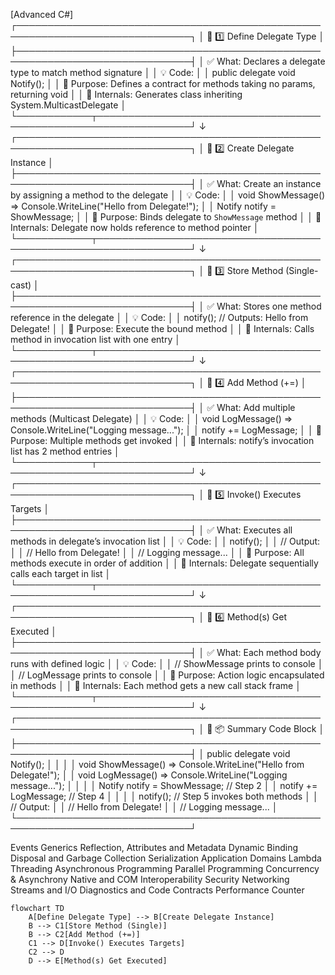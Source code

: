 [Advanced C#]
┌──────────────────────────────────────────────────────────────────────────────┐
│                       🔷 1️⃣ Define Delegate Type                            │
├──────────────────────────────────────────────────────────────────────────────┤
│ ✅ What: Declares a delegate type to match method signature                 │
│ 💡 Code:                                                                    │
│     public delegate void Notify();                                          │
│ 📌 Purpose: Defines a contract for methods taking no params, returning void │
│ 🧠 Internals: Generates class inheriting System.MulticastDelegate           │
└────────────┬─────────────────────────────────────────────────────────────────┘
             ↓
┌──────────────────────────────────────────────────────────────────────────────┐
│                       🔷 2️⃣ Create Delegate Instance                         │
├──────────────────────────────────────────────────────────────────────────────┤
│ ✅ What: Create an instance by assigning a method to the delegate           │
│ 💡 Code:                                                                    │
│     void ShowMessage() => Console.WriteLine("Hello from Delegate!");        │
│     Notify notify = ShowMessage;                                            │
│ 📌 Purpose: Binds delegate to `ShowMessage` method                          │
│ 🧠 Internals: Delegate now holds reference to method pointer                │
└────────────┬─────────────────────────────────────────────────────────────────┘
             ↓
┌──────────────────────────────────────────────────────────────────────────────┐
│                    🔷 3️⃣ Store Method (Single-cast)                         │
├──────────────────────────────────────────────────────────────────────────────┤
│ ✅ What: Stores one method reference in the delegate                        │
│ 💡 Code:                                                                    │
│     notify(); // Outputs: Hello from Delegate!                             │
│ 📌 Purpose: Execute the bound method                                        │
│ 🧠 Internals: Calls method in invocation list with one entry               │
└────────────┬─────────────────────────────────────────────────────────────────┘
             ↓
┌──────────────────────────────────────────────────────────────────────────────┐
│                          🔷 4️⃣ Add Method (+=)                              │
├──────────────────────────────────────────────────────────────────────────────┤
│ ✅ What: Add multiple methods (Multicast Delegate)                          │
│ 💡 Code:                                                                    │
│     void LogMessage() => Console.WriteLine("Logging message...");           │
│     notify += LogMessage;                                                  │
│ 📌 Purpose: Multiple methods get invoked                                    │
│ 🧠 Internals: notify’s invocation list has 2 method entries                │
└────────────┬─────────────────────────────────────────────────────────────────┘
             ↓
┌──────────────────────────────────────────────────────────────────────────────┐
│                 🔷 5️⃣ Invoke() Executes Targets                             │
├──────────────────────────────────────────────────────────────────────────────┤
│ ✅ What: Executes all methods in delegate’s invocation list                 │
│ 💡 Code:                                                                    │
│     notify();                                                               │
│     // Output:                                                              │
│     // Hello from Delegate!                                                 │
│     // Logging message...                                                   │
│ 📌 Purpose: All methods execute in order of addition                        │
│ 🧠 Internals: Delegate sequentially calls each target in list              │
└────────────┬─────────────────────────────────────────────────────────────────┘
             ↓
┌──────────────────────────────────────────────────────────────────────────────┐
│                    🔷 6️⃣ Method(s) Get Executed                             │
├──────────────────────────────────────────────────────────────────────────────┤
│ ✅ What: Each method body runs with defined logic                           │
│ 💡 Code:                                                                    │
│     // ShowMessage prints to console                                       │
│     // LogMessage prints to console                                        │
│ 📌 Purpose: Action logic encapsulated in methods                           │
│ 🧠 Internals: Each method gets a new call stack frame                       │
└────────────┬─────────────────────────────────────────────────────────────────┘
             ↓
┌──────────────────────────────────────────────────────────────────────────────┐
│                         🧪 📦 Summary Code Block                             │
├──────────────────────────────────────────────────────────────────────────────┤
│ public delegate void Notify();                                              │
│                                                                              │
│ void ShowMessage() => Console.WriteLine("Hello from Delegate!");            │
│ void LogMessage() => Console.WriteLine("Logging message...");               │
│                                                                              │
│ Notify notify = ShowMessage; // Step 2                                      │
│ notify += LogMessage;           // Step 4                                    │
│                                                                              │
│ notify();                     // Step 5 invokes both methods                 │
│ // Output:                                                                   │
│ // Hello from Delegate!                                                     │
│ // Logging message...                                                       │
└──────────────────────────────────────────────────────────────────────────────┘

Events
Generics
Reflection, Attributes and Metadata
Dynamic Binding
Disposal and Garbage Collection
Serialization
Application Domains
Lambda
Threading
Asynchronous Programming
Parallel Programming
Concurrency & Asynchrony
Native and COM Interoperability
Security
Networking
Streams and I/O
Diagnostics and Code Contracts
Performance Counter


```mermaid
flowchart TD
    A[Define Delegate Type] --> B[Create Delegate Instance]
    B --> C1[Store Method (Single)]
    B --> C2[Add Method (+=)]
    C1 --> D[Invoke() Executes Targets]
    C2 --> D
    D --> E[Method(s) Get Executed]
